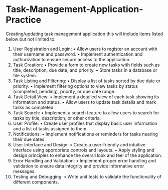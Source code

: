 # Task-Management-Application-Practice
Creating/updating task management application 
this will include items listed below but not limited to:

1.	User Registration and Login:
•	Allow users to register an account with their username and password.
•	Implement authentication and authorization to ensure secure access to the application.
2.	Task Creation:
•	Provide a form to create new tasks with fields such as title, description, due date, and priority.
•	Store tasks in a database or file system.
3.	Task Listing and Filtering:
•	Display a list of tasks sorted by due date or priority.
•	Implement filtering options to view tasks by status (completed, pending), priority, or due date range.
4.	Task Detail View:
•	Implement a detailed view of each task showing its information and status.
•	Allow users to update task details and mark tasks as completed.
5.	Task Search:
•	Implement a search feature to allow users to search for tasks by title, description, or other criteria.
6.	User Profile:
•	Create user profiles that display basic user information and a list of tasks assigned to them.
7.	Notifications:
•	Implement notifications or reminders for tasks nearing their due dates.
8.	User Interface and Design:
•	Create a user-friendly and intuitive interface using appropriate controls and layouts.
•	Apply styling and design principles to enhance the overall look and feel of the application.
9.	Error Handling and Validation:
•	Implement proper error handling and validation to ensure data integrity and provide informative error messages.
10.	Testing and Debugging:
•	Write unit tests to validate the functionality of different components.
